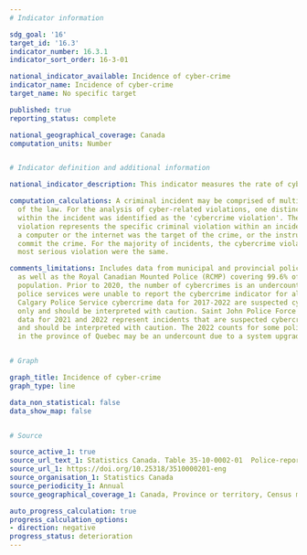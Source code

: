 ```yaml
---
# Indicator information

sdg_goal: '16'
target_id: '16.3'
indicator_number: 16.3.1
indicator_sort_order: 16-3-01

national_indicator_available: Incidence of cyber-crime
indicator_name: Incidence of cyber-crime
target_name: No specific target

published: true
reporting_status: complete

national_geographical_coverage: Canada
computation_units: Number


# Indicator definition and additional information

national_indicator_description: This indicator measures the rate of cyber-crimes per 100,000 population.

computation_calculations: A criminal incident may be comprised of multiple violations
  of the law. For the analysis of cyber-related violations, one distinct violation
  within the incident was identified as the 'cybercrime violation'. The cybercrime
  violation represents the specific criminal violation within an incident in which
  a computer or the internet was the target of the crime, or the instrument used to
  commit the crime. For the majority of incidents, the cybercrime violation and the
  most serious violation were the same.

comments_limitations: Includes data from municipal and provincial police services
  as well as the Royal Canadian Mounted Police (RCMP) covering 99.6% of the Canadian
  population. Prior to 2020, the number of cybercrimes is an undercount as some
  police services were unable to report the cybercrime indicator for all years.
  Calgary Police Service cybercrime data for 2017-2022 are suspected cybercrimes
  only and should be interpreted with caution. Saint John Police Force cybercrime
  data for 2021 and 2022 represent incidents that are suspected cybercrimes only
  and should be interpreted with caution. The 2022 counts for some police services
  in the province of Quebec may be an undercount due to a system upgrade issue.


# Graph

graph_title: Incidence of cyber-crime
graph_type: line

data_non_statistical: false
data_show_map: false


# Source

source_active_1: true
source_url_text_1: Statistics Canada. Table 35-10-0002-01  Police-reported cybercrime, number of incidents and rate per 100,000 population, Canada, provinces, territories, Census Metropolitan Areas and Canadian Forces Military Police
source_url_1: https://doi.org/10.25318/3510000201-eng
source_organisation_1: Statistics Canada
source_periodicity_1: Annual
source_geographical_coverage_1: Canada, Province or territory, Census metropolitan area

auto_progress_calculation: true
progress_calculation_options:
- direction: negative
progress_status: deterioration
---
```

